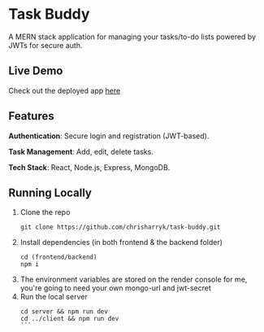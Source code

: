 # Task Buddy 
A MERN stack application for managing your tasks/to-do lists powered by JWTs for secure auth.

## Live Demo
Check out the deployed app [here](https://task-buddy-ee2n.onrender.com)

## Features
**Authentication**: Secure login and registration (JWT-based).

**Task Management**: Add, edit, delete tasks.

**Tech Stack**: React, Node.js, Express, MongoDB.

## Running Locally
1. Clone the repo
   ```
   git clone https://github.com/chrisharryk/task-buddy.git
   ```
2. Install dependencies (in both frontend & the backend folder)
   ```
   cd (frontend/backend)
   npm i
   ```
3. The environment variables are stored on the render console for me, you're going to need your own mongo-url and jwt-secret
4. Run the local server
   ````
   cd server && npm run dev
   cd ../client && npm run dev
   ```
